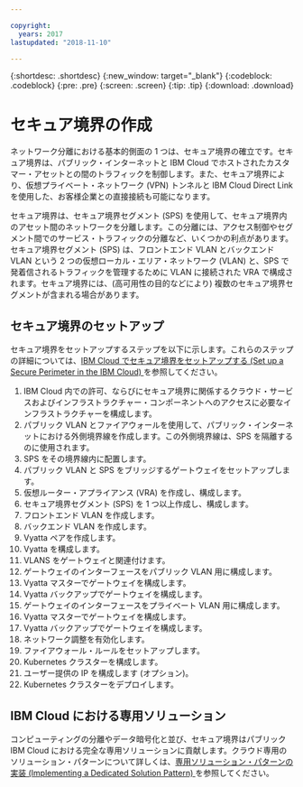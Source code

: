 ```yaml
---

copyright:
  years: 2017
lastupdated: "2018-11-10"

---
```


{:shortdesc: .shortdesc}
{:new_window: target="_blank"}
{:codeblock: .codeblock}
{:pre: .pre}
{:screen: .screen}
{:tip: .tip}
{:download: .download}

# セキュア境界の作成
ネットワーク分離における基本的側面の 1 つは、セキュア境界の確立です。セキュア境界は、パブリック・インターネットと IBM Cloud でホストされたカスタマー・アセットとの間のトラフィックを制御します。また、セキュア境界により、仮想プライベート・ネットワーク (VPN) トンネルと IBM Cloud Direct Link を使用した、お客様企業との直接接続も可能になります。

セキュア境界は、セキュア境界セグメント (SPS) を使用して、セキュア境界内のアセット間のネットワークを分離します。この分離には、アクセス制御やセグメント間でのサービス・トラフィックの分離など、いくつかの利点があります。セキュア境界セグメント (SPS) は、フロントエンド VLAN とバックエンド VLAN という 2 つの仮想ローカル・エリア・ネットワーク (VLAN) と、SPS で発着信されるトラフィックを管理するために VLAN に接続された VRA で構成されます。セキュア境界には、(高可用性の目的などにより) 複数のセキュア境界セグメントが含まれる場合があります。

## セキュア境界のセットアップ

セキュア境界をセットアップするステップを以下に示します。これらのステップの詳細については、[IBM Cloud でセキュア境界をセットアップする (Set up a Secure Perimeter in the IBM Cloud) ](https://developer.ibm.com/dwblog/2018/ibm-cloud-vyatta-set-up-secure-perimeter)を参照してください。

1. IBM Cloud 内での許可、ならびにセキュア境界に関係するクラウド・サービスおよびインフラストラクチャー・コンポーネントへのアクセスに必要なインフラストラクチャーを構成します。
2. パブリック VLAN とファイアウォールを使用して、パブリック・インターネットにおける外側境界線を作成します。この外側境界線は、SPS を隔離するのに使用されます。
3. SPS をその境界線内に配置します。
4. パブリック VLAN と SPS をブリッジするゲートウェイをセットアップします。
5. 仮想ルーター・アプライアンス (VRA) を作成し、構成します。
6. セキュア境界セグメント (SPS) を 1 つ以上作成し、構成します。
7. フロントエンド VLAN を作成します。
8. バックエンド VLAN を作成します。
9. Vyatta ペアを作成します。
10. Vyatta を構成します。
11. VLANS をゲートウェイと関連付けます。
12. ゲートウェイのインターフェースをパブリック VLAN 用に構成します。
13. Vyatta マスターでゲートウェイを構成します。
14. Vyatta バックアップでゲートウェイを構成します。
15. ゲートウェイのインターフェースをプライベート VLAN 用に構成します。
16. Vyatta マスターでゲートウェイを構成します。
17. Vyatta バックアップでゲートウェイを構成します。
18. ネットワーク調整を有効化します。
19. ファイアウォール・ルールをセットアップします。
20. Kubernetes クラスターを構成します。
21. ユーザー提供の IP を構成します (オプション)。
22. Kubernetes クラスターをデプロイします。

## IBM Cloud における専用ソリューション
コンピューティングの分離やデータ暗号化と並び、セキュア境界はパブリック IBM Cloud における完全な専用ソリューションに貢献します。クラウド専用のソリューション・パターンについて詳しくは、[専用ソリューション・パターンの実装 (Implementing a Dedicated Solution Pattern) ](https://developer.ibm.com/dwblog/2018/ibm-cloud-dedicated-cloud-solution-patterns/)を参照してください。
